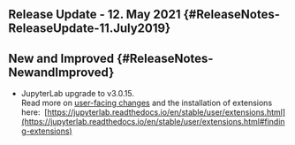 ## Release Update - 12. May 2021 {#ReleaseNotes-ReleaseUpdate-11.July2019}

## New and Improved {#ReleaseNotes-NewandImproved}

-   JupyterLab upgrade to v3.0.15.\
    Read more on [user-facing
    changes](https://jupyterlab.readthedocs.io/en/stable/getting_started/changelog.html#user-facing-changes)
    and the installation of extensions here: 
    [https://jupyterlab.readthedocs.io/en/stable/user/extensions.html](https://jupyterlab.readthedocs.io/en/stable/user/extensions.html#finding-extensions)
